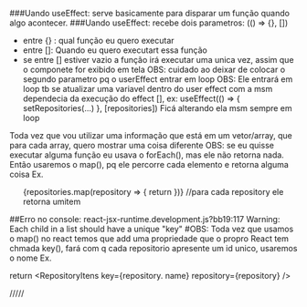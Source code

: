 ###Uando useEffect: serve basicamente para disparar um função quando algo acontecer.
###Uando useEffect: recebe dois parametros: (() => {}, [])

- entre {} : qual função eu quero executar
- entre []: Quando eu quero executart essa função
- se entre [] estiver vazio a função irá executar uma unica vez, assim que o componete for exibido em tela
  OBS: cuidado ao deixar de colocar o segundo parametro pq o userEffect entrar em loop
  OBS: Ele entrará em loop tb se atualizar uma variavel dentro do user effect com a msm dependecia da execução do effect [],
  ex:
  useEffect(() => {
  setRepositories(...)
  }, [repositories])
  Ficá alterando ela msm sempre em loop

Toda vez que vou utilizar uma informação que está em um vetor/array, que para cada array, quero mostrar uma coisa diferente
OBS: se eu quisse executar alguma função eu usava o forEach(), mas ele não retorna nada. Então usaremos o map(), pq ele percorre cada elemento e retorna alguma coisa Ex.

   <ul>
      {repositories.map(repository => {
        return <RepositoryItens repository{repository} />
      })} //para cada repository ele retorna umitem
    </ul>

##Erro no console: react-jsx-runtime.development.js?bb19:117 Warning: Each child in a list should have a unique "key"
#OBS: Toda vez que usamos o map() no react temos que add uma propriedade que o propro React tem chmada key(), fará com q cada repositorio apresente um id unico, usaremos o nome Ex.

return <RepositoryItens key={repository. name} repository={repository} />

/////

